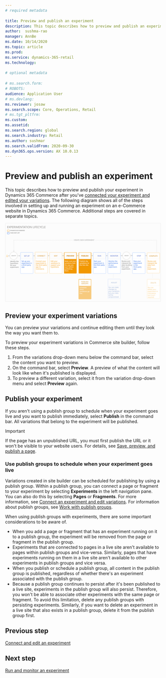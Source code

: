 ```yaml
---
# required metadata

title: Preview and publish an experiment
description: This topic describes how to preview and publish an experiment from Dynamics 365 Commerce.
author:  sushma-rao 
manager: AnnBe
ms.date: 10/14/2020
ms.topic: article
ms.prod: 
ms.service: dynamics-365-retail
ms.technology: 

# optional metadata

# ms.search.form: 
# ROBOTS: 
audience: Application User
# ms.devlang: 
ms.reviewer: josaw
ms.search.scope: Core, Operations, Retail
# ms.tgt_pltfrm: 
ms.custom: 
ms.assetid: 
ms.search.region: global
ms.search.industry: Retail
ms.author: sushmar
ms.search.validFrom: 2020-09-30
ms.dyn365.ops.version: AX 10.0.13
---
```


# Preview and publish an experiment

This topic describes how to preview and publish your experiment in Dynamics 365 Commerce after you've [connected your experiment and edited your variations](experimentation-connect-edit.md). The following diagram shows all of the steps involved in setting up and running an experiment on an e-Commerce website in Dynamics 365 Commerce. Additional steps are covered in separate topics.

[ ![Experimentation user journey - Preview & Publish](./media/experimentation_preview_publish.svg) ](./media/experimentation_preview_publish.svg#lightbox)

## Preview your experiment variations
You can preview your variations and continue editing them until they look the way you want them to.

To preview your experiment variations in Commerce site builder, follow these steps.

1. From the variations drop-down menu below the command bar, select the content you want to preview. 
1. On the command bar, select **Preview**. A preview of what the content will look like when it's published is displayed.
1. To preview a different variation, select it from the variation drop-down menu and select **Preview** again.

## Publish your experiment
If you aren't using a publish group to schedule when your experiment goes live and you want to publish immediately, select **Publish** in the command bar. All variations that belong to the experiment will be published.
    
> [!IMPORTANT]
> If the page has an unpublished URL, you must first publish the URL or it won't be visible to your website users. For details, see [Save, preview, and publish a page](save-preview-publish-page.md).
    
### Use publish groups to schedule when your experiment goes live
Variations created in site builder can be scheduled for publishing by using a publish group. Within a publish group, you can connect a page or fragment to your experiment by selecting **Experiments** in the left navigation pane. You can also do this by selecting **Pages** or **Fragments**. For more information, see [Connect an experiment and edit variations](experimentation-connect-edit.md). For information about publish groups, see [Work with publish groups](publish-groups.md).

When using publish groups with experiments, there are some important considerations to be aware of.
- When you add a page or fragment that has an experiment running on it to a publish group, the experiment will be removed from the page or fragment in the publish group.
- Experiments that are connected to pages in a live site aren't available to pages within publish groups and vice-versa. Similarly, pages that have experiments running on them in a live site aren't available to other experiments in publish groups and vice versa.
- When you publish or schedule a publish group, all content in the publish group is published, regardless of whether there's an experiment associated with the publish group.
- Because a publish group continues to persist after it's been published to a live site, experiments in the publish group will also persist. Therefore, you won't be able to associate other experiments with the same page or fragment. To avoid this limitation, delete any publish groups with persisting experiments. Similarly, if you want to delete an experiment in a live site that also exists in a publish group, delete it from the publish group first.

## Previous step
[Connect and edit an experiment](experimentation-connect-edit.md)

## Next step
[Run and monitor an experiment](experimentation-run-monitor.md)
